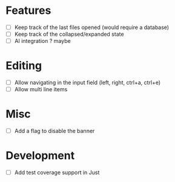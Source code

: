 # Features
- [ ] Keep track of the last files opened (would require a database)
- [ ] Keep track of the collapsed/expanded state
- [ ] AI integration ? maybe

# Editing
- [ ] Allow navigating in the input field (left, right, ctrl+a, ctrl+e)
- [ ] Allow multi line items

# Misc
- [ ] Add a flag to disable the banner

# Development
- [ ] Add test coverage support in Just
